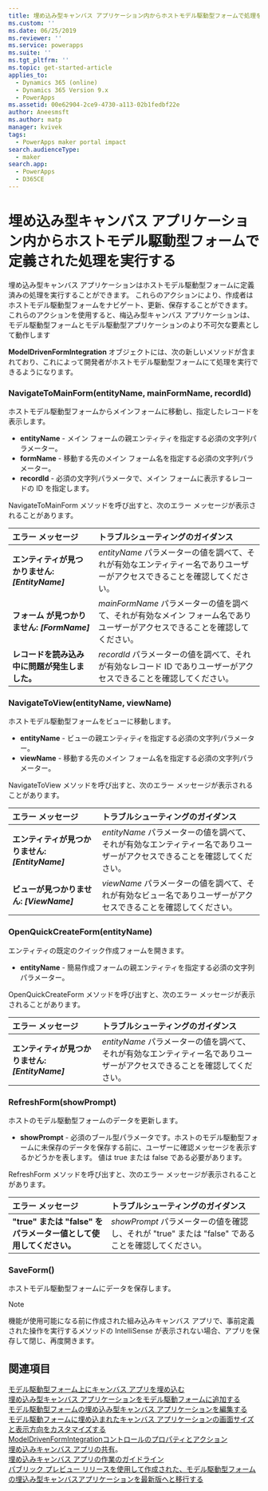 ```yaml
---
title: 埋め込み型キャンバス アプリケーション内からホストモデル駆動型フォームで処理を実行する | MicrosoftDocs
ms.custom: ''
ms.date: 06/25/2019
ms.reviewer: ''
ms.service: powerapps
ms.suite: ''
ms.tgt_pltfrm: ''
ms.topic: get-started-article
applies_to:
  - Dynamics 365 (online)
  - Dynamics 365 Version 9.x
  - PowerApps
ms.assetid: 00e62904-2ce9-4730-a113-02b1fedbf22e
author: Aneesmsft
ms.author: matp
manager: kvivek
tags:
  - PowerApps maker portal impact
search.audienceType:
  - maker
search.app:
  - PowerApps
  - D365CE
---
```

# <a name="perform-predefined-actions-on-the-host-model-driven-form-from-within-an-embedded-canvas-app"></a>埋め込み型キャンバス アプリケーション内からホストモデル駆動型フォームで定義された処理を実行する
埋め込み型キャンバス アプリケーションはホストモデル駆動型フォームに定義済みの処理を実行することができます。 これらのアクションにより、作成者はホストモデル駆動型フォームをナビゲート、更新、保存することができます。 これらのアクションを使用すると、梅込み型キャンバス アプリケーションは、モデル駆動型フォームとモデル駆動型アプリケーションのより不可欠な要素として動作します  

**ModelDrivenFormIntegration** オブジェクトには、次の新しいメソッドが含まれており、これによって開発者がホストモデル駆動型フォームにて処理を実行できるようになります。  
  
### <a name="navigatetomainformentityname-mainformname-recordid"></a>NavigateToMainForm(entityName, mainFormName, recordId)
ホストモデル駆動型フォームからメインフォームに移動し、指定したレコードを表示します。  
* **entityName** - メイン フォームの親エンティティを指定する必須の文字列パラメーター。  
* **formName** - 移動する先のメイン フォーム名を指定する必須の文字列パラメーター。  
* **recordId** - 必須の文字列パラメータで、メイン フォームに表示するレコードの ID を指定します。  
 
NavigateToMainForm メソッドを呼び出すと、次のエラー メッセージが表示されることがあります。
  
| エラー メッセージ | トラブルシューティングのガイダンス |
|:--------------|:-------------------------|
|**エンティティが見つかりません: *[EntityName]*** | *entityName* パラメーターの値を調べて、それが有効なエンティティー名でありユーザーがアクセスできることを確認してください。 |
|**フォーム が見つかりません: *[FormName]*** | *mainFormName* パラメーターの値を調べて、それが有効なメイン フォーム名でありユーザーがアクセスできることを確認してください。 |
|**レコードを読み込み中に問題が発生しました。** | *recordId* パラメーターの値を調べて、それが有効なレコード ID でありユーザーがアクセスできることを確認してください。 |
  
  
### <a name="navigatetoviewentityname-viewname"></a>NavigateToView(entityName, viewName)
ホストモデル駆動型フォームをビューに移動します。  
* **entityName** - ビューの親エンティティを指定する必須の文字列パラメーター。  
* **viewName** - 移動する先のメイン フォーム名を指定する必須の文字列パラメーター。  
 
NavigateToView メソッドを呼び出すと、次のエラー メッセージが表示されることがあります。
  
| エラー メッセージ | トラブルシューティングのガイダンス |
|:--------------|:-------------------------|
|**エンティティが見つかりません: *[EntityName]*** | *entityName* パラメーターの値を調べて、それが有効なエンティティー名でありユーザーがアクセスできることを確認してください。 |
|**ビューが見つかりません: *[ViewName]*** | *viewName* パラメーターの値を調べて、それが有効なビュー名でありユーザーがアクセスできることを確認してください。 |
  
  
### <a name="openquickcreateformentityname"></a>OpenQuickCreateForm(entityName)  
エンティティの既定のクイック作成フォームを開きます。  
* **entityName** - 簡易作成フォームの親エンティティを指定する必須の文字列パラメーター。  
 
OpenQuickCreateForm メソッドを呼び出すと、次のエラー メッセージが表示されることがあります。
  
| エラー メッセージ | トラブルシューティングのガイダンス |
|:--------------|:-------------------------|
|**エンティティが見つかりません: *[EntityName]*** | *entityName* パラメーターの値を調べて、それが有効なエンティティー名でありユーザーがアクセスできることを確認してください。 |
  
  
### <a name="refreshformshowprompt"></a>RefreshForm(showPrompt)  
ホストのモデル駆動型フォームのデータを更新します。  
* **showPrompt** - 必須のブール型パラメータです。ホストのモデル駆動型フォームに未保存のデータを保存する前に、ユーザーに確認メッセージを表示するかどうかを表します。 値は true または false である必要があります。
 
RefreshForm メソッドを呼び出すと、次のエラー メッセージが表示されることがあります。
  
| エラー メッセージ | トラブルシューティングのガイダンス |
|:--------------|:-------------------------|
|**"true" または "false" をパラメーター値として使用してください。** | *showPrompt* パラメーターの値を確認し、それが "true" または "false" であることを確認してください。 |
  
  
### <a name="saveform"></a>SaveForm()  
ホストモデル駆動型フォームにデータを保存します。  


> [!NOTE]
> 機能が使用可能になる前に作成された組み込みキャンバス アプリで、事前定義された操作を実行するメソッドの IntelliSense が表示されない場合、アプリを保存して閉じ、再度開きます。 

## <a name="see-also"></a>関連項目
[モデル駆動型フォーム上にキャンバス アプリを埋め込む](embed-canvas-app-in-form.md) <br />
[埋め込み型キャンバス アプリケーションをモデル駆動フォームに追加する](embedded-canvas-app-add-classic-designer.md) <br />
[モデル駆動型フォームの埋め込み型キャンバス アプリケーションを編集する](embedded-canvas-app-edit-classic-designer.md) <br />
[モデル駆動フォームに埋め込まれたキャンバス アプリケーションの画面サイズと表示方向をカスタマイズする](embedded-canvas-app-customize-screen.md) <br />
[ModelDrivenFormIntegrationコントロールのプロパティとアクション](embedded-canvas-app-properties-actions.md) <br />
[埋め込みキャンバス アプリの共有](share-embedded-canvas-app.md)。 <br />
[埋め込みキャンバス アプリの作業のガイドライン](embedded-canvas-app-guidelines.md) <br />
[パブリック プレビュー リリースを使用して作成された、モデル駆動型フォームの埋込み型キャンバスアプリケーションを最新版へと移行する](embedded-canvas-app-migrate-from-preview.md) <br />
